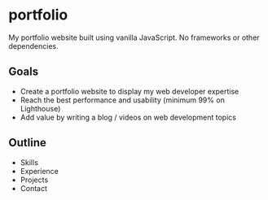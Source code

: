 # portfolio
My portfolio website built using vanilla JavaScript. No frameworks or other dependencies.

## Goals

- Create a portfolio website to display my web developer expertise
- Reach the best performance and usability (minimum 99% on Lighthouse)
- Add value by writing a blog / videos on web development topics

## Outline

- Skills
- Experience
- Projects
- Contact
